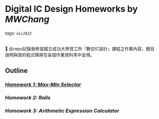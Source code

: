 # Digital IC Design Homeworks by ***MWChang***
###### tags: `dic2023`

:pushpin: 此repo記錄我修習國立成功大學資工所「數位IC設計」課程之作業內容，題目說明與我的程式碼將在各個作業資料夾中呈現。

## **Outline**

### [*Homework 1: Max-Min Selector*](https://hackmd.io/@mwchangworkin/r1gVLQQgn)

### *Homework 2: Rails*

### *Homework 3:  Arithmetic Expression Calculator*

### 

